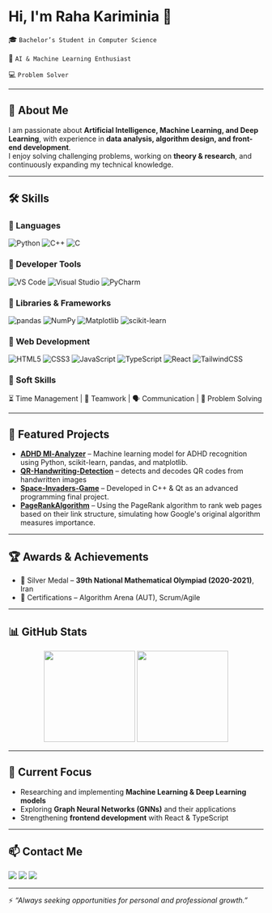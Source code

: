 # Hi, I'm Raha Kariminia 👋  
🎓 `Bachelor’s Student in Computer Science`

🤖 `AI & Machine Learning Enthusiast`

💻 `Problem Solver`  

---

## 🔬 About Me  
I am passionate about **Artificial Intelligence, Machine Learning, and Deep Learning**, with experience in **data analysis, algorithm design, and front-end development**.  
I enjoy solving challenging problems, working on **theory & research**, and continuously expanding my technical knowledge.  

---

## 🛠️ Skills  

### 🔹 Languages  
![Python](https://img.shields.io/badge/Python-3776AB?style=for-the-badge&logo=python&logoColor=white) ![C++](https://img.shields.io/badge/C++-00599C?style=for-the-badge&logo=cplusplus&logoColor=white) ![C](https://img.shields.io/badge/C-00599C?style=for-the-badge&logo=c&logoColor=white)  

### 🔹 Developer Tools  
![VS Code](https://img.shields.io/badge/VS%20Code-007ACC?style=for-the-badge&logo=visual-studio-code&logoColor=white) ![Visual Studio](https://img.shields.io/badge/Visual%20Studio-5C2D91?style=for-the-badge&logo=visual-studio&logoColor=white) ![PyCharm](https://img.shields.io/badge/PyCharm-21D789?style=for-the-badge&logo=pycharm&logoColor=white)  

### 🔹 Libraries & Frameworks  
![pandas](https://img.shields.io/badge/pandas-150458?style=for-the-badge&logo=pandas&logoColor=white) ![NumPy](https://img.shields.io/badge/Numpy-013243?style=for-the-badge&logo=numpy&logoColor=white) ![Matplotlib](https://img.shields.io/badge/Matplotlib-004C99?style=for-the-badge&logo=plotly&logoColor=white) ![scikit-learn](https://img.shields.io/badge/scikit--learn-F7931E?style=for-the-badge&logo=scikitlearn&logoColor=white)  

### 🔹 Web Development  
![HTML5](https://img.shields.io/badge/HTML5-E34F26?style=for-the-badge&logo=html5&logoColor=white) ![CSS3](https://img.shields.io/badge/CSS3-1572B6?style=for-the-badge&logo=css3&logoColor=white) ![JavaScript](https://img.shields.io/badge/JavaScript-F7DF1E?style=for-the-badge&logo=javascript&logoColor=black) ![TypeScript](https://img.shields.io/badge/TypeScript-3178C6?style=for-the-badge&logo=typescript&logoColor=white) ![React](https://img.shields.io/badge/React-20232A?style=for-the-badge&logo=react&logoColor=61DAFB) ![TailwindCSS](https://img.shields.io/badge/Tailwind_CSS-38B2AC?style=for-the-badge&logo=tailwind-css&logoColor=white)  

### 🔹 Soft Skills  
⏳ Time Management | 🤝 Teamwork | 🗣️ Communication | 🧩 Problem Solving  

---

## 🚀 Featured Projects  

- [**ADHD Ml-Analyzer**](https://github.com/raha1382/ADHD-Ml-Analyzer) – Machine learning model for ADHD recognition using Python, scikit-learn, pandas, and matplotlib.  
- [**QR-Handwriting-Detection**](https://github.com/raha1382/QR-Handwriting-Detection) – detects and decodes QR codes from handwritten images
- [**Space-Invaders-Game**](https://github.com/raha1382/Space-Invaders-Game) – Developed in C++ & Qt as an advanced programming final project.  
- [**PageRankAlgorithm**](https://github.com/raha1382/PageRankAlgorithm) – Using the PageRank algorithm to rank web pages based on their link structure, simulating how Google's original algorithm measures importance.



---

## 🏆 Awards & Achievements  
- 🥈 Silver Medal – **39th National Mathematical Olympiad (2020-2021)**, Iran  
- 📜 Certifications – Algorithm Arena (AUT), Scrum/Agile  

---

## 📊 GitHub Stats  

<div align="center">
  <img src="https://github-readme-stats.vercel.app/api?username=raha1382&show_icons=true&theme=default" height="180em" />
  <img src="https://github-readme-stats.vercel.app/api/top-langs/?username=raha1382&layout=compact&theme=default" height="180em" />
</div>  

---

## 🎯 Current Focus  
- Researching and implementing **Machine Learning & Deep Learning models**  
- Exploring **Graph Neural Networks (GNNs)** and their applications  
- Strengthening **frontend development** with React & TypeScript  

---

## 📫 Contact Me  

<p align="left">
  <a href="mailto:kariminiaraha185@gmail.com"><img src="https://img.shields.io/badge/Email-D14836?style=for-the-badge&logo=gmail&logoColor=white"></a>
  <a href="https://github.com/raha1382"><img src="https://img.shields.io/badge/GitHub-100000?style=for-the-badge&logo=github&logoColor=white"></a>
  <a href="https://www.linkedin.com/in/raha-kariminia-709288388/"><img src="https://img.shields.io/badge/LinkedIn-0A66C2?style=for-the-badge&logo=linkedin&logoColor=white"></a>
</p>

---

⚡ *“Always seeking opportunities for personal and professional growth.”*  
